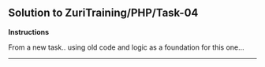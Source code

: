 ## Solution to ZuriTraining/PHP/Task-04

**Instructions**

From a new task.. using old code and logic as a foundation for this one...


 <hr>
